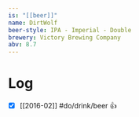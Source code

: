 ```yaml
---
is: "[[beer]]"
name: DirtWolf
beer-style: IPA - Imperial - Double
brewery: Victory Brewing Company
abv: 8.7
---
```

# Log
- [x] [[2016-02]] #do/drink/beer 👍
